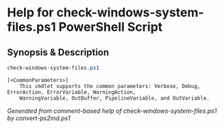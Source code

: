 # Help for check-windows-system-files.ps1 PowerShell Script

## Synopsis & Description
```powershell
check-windows-system-files.ps1 

```

```
[<CommonParameters>]
    This cmdlet supports the common parameters: Verbose, Debug, ErrorAction, ErrorVariable, WarningAction, 
    WarningVariable, OutBuffer, PipelineVariable, and OutVariable.
```

*Generated from comment-based help of check-windows-system-files.ps1 by convert-ps2md.ps1*
